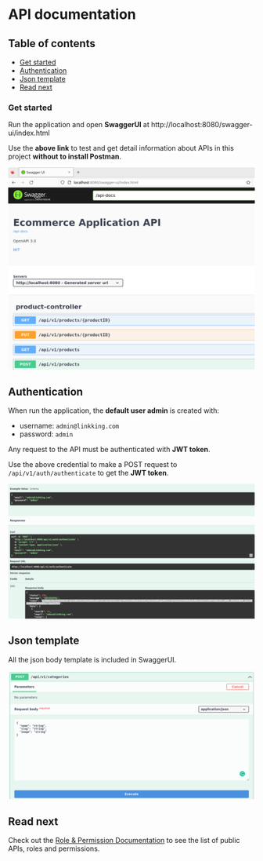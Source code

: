 # API documentation

## Table of contents

- [Get started](#get-started)
- [Authentication](#authentication)
- [Json template](#json-template)
- [Read next](#read-next)

### Get started

Run the application and open **SwaggerUI** at http://localhost:8080/swagger-ui/index.html

Use the **above link** to test and get detail information about APIs in this project **without to install Postman**.

![api_example.png](../assets/images/api/swaggerUI.png)

## Authentication

When run the application, the **default user admin** is created with:

- username: `admin@linkking.com`
- password: `admin`

Any request to the API must be authenticated with **JWT token**.

Use the above credential to make a POST request to `/api/v1/auth/authenticate` to get the **JWT token**.

![authenticate.png](../assets/images/security/authenticate.png)

## Json template

All the json body template is included in SwaggerUI.

![json_body_template.png](../assets/images/api/json_body_template.png)

## Read next

Check out the [Role & Permission Documentation](./RolePermission.md) to see the list of public APIs, roles and permissions.
